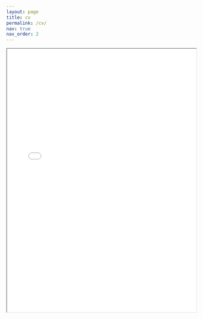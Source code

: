 ```yaml
---
layout: page
title: cv
permalink: /cv/
nav: true
nav_order: 2
---
```


<iframe src="../assets/files/cv.pdf" width="100%" height="700px">
